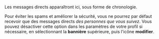 Les messages directs apparaîtront ici, sous forme de chronologie.

Pour éviter les spams et améliorer la sécurité, vous ne pourrez par défaut recevoir que des messages directs *des personnes que vous suivez*. Vous pouvez désactiver cette option dans les paramètres de votre profil si nécessaire, en sélectionnant la **bannière** supérieure, puis l'icône **modifier**.
